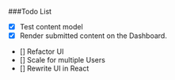 ###Todo List

* [x] Test content model
* [x] Render submitted content on the Dashboard.
* [] Refactor UI
* [] Scale for multiple Users
* [] Rewrite UI in React


